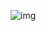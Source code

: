 <template>
  <div>
    <div class="titleContainer">
      <h1>
        멋쟁이 사자처럼
        <br>운영진 박영준
      </h1>
      <div class="infoContainer">
        <div class="name">Django Blog</div>
        <ul>
          <li>
            <a href="https://dev-youngjun.tistory.com/">Blog</a>
          </li>
          <li>
            <a href="https://github.com/jun108059">GitHub</a>
          </li>
        </ul>
      </div>
    </div>
    <br/>
    <div class="footer">
      <hr/>
      <p class="copyright">
       © 2020 YoungJunPark
       <br/>
       This site/repository is licensed under the MIT license. See <a href="https://github.com/jun108059/django/blob/master/LICENSE">LICENSE</a> for details.
      </p>
    </div>
  </div>
</template>


<script>
</script>

<style>
@import "https://fonts.googleapis.com/css?family=Gugi";
.infoContainer {
  text-align: right;
}
h1 {
  font-family: "Gugi", cursive;
  font-weight: 500;
  border-bottom: 17px solid #16a2ff;
  word-break: keep-all;
  font-size: 5rem;
}
.name {
  font-weight: 900;
  font-size: 2rem;
}
ul {
  list-style: none;
  line-height: 1.5rem;
}
@media (max-width: 550px) {
  h1 {
    font-size: 4.4rem;
  }
  .name {
    font-size: 1.7rem;
  }
}
@media (max-width: 430px) {
  h1 {
    font-size: 3.4rem;
  }
}
.footer{
  text-align: center;
}
.copyright {
  color: gray;
  display: inline-block;
}
</style>


![img](/.vuepress/public/Likelion-HUFS.png)